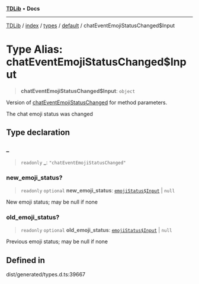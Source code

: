[**TDLib**](../../../../../../README.md) • **Docs**

***

[TDLib](../../../../../../modules.md) / [index](../../../../../README.md) / [types](../../../README.md) / [default](../README.md) / chatEventEmojiStatusChanged$Input

# Type Alias: chatEventEmojiStatusChanged$Input

> **chatEventEmojiStatusChanged$Input**: `object`

Version of [chatEventEmojiStatusChanged](chatEventEmojiStatusChanged.md) for method parameters.

The chat emoji status was changed

## Type declaration

### \_

> `readonly` **\_**: `"chatEventEmojiStatusChanged"`

### new\_emoji\_status?

> `readonly` `optional` **new\_emoji\_status**: [`emojiStatus$Input`](emojiStatus$Input-1.md) \| `null`

New emoji status; may be null if none

### old\_emoji\_status?

> `readonly` `optional` **old\_emoji\_status**: [`emojiStatus$Input`](emojiStatus$Input-1.md) \| `null`

Previous emoji status; may be null if none

## Defined in

dist/generated/types.d.ts:39667
